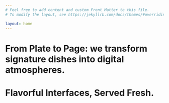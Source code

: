 ```yaml
---
# Feel free to add content and custom Front Matter to this file.
# To modify the layout, see https://jekyllrb.com/docs/themes/#overriding-theme-defaults

layout: home
---
```




# <b>From Plate to Page:</b> we transform signature dishes into digital atmospheres.

# <b>Flavorful Interfaces, Served Fresh.</b>

